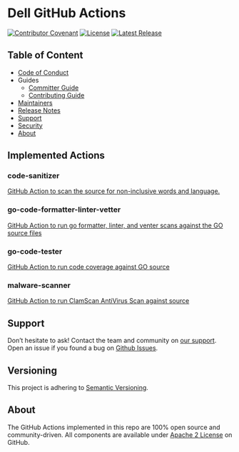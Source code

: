 <!--
Copyright (c) 2020 Dell Inc., or its subsidiaries. All Rights Reserved.

Licensed under the Apache License, Version 2.0 (the "License");
you may not use this file except in compliance with the License.
You may obtain a copy of the License at

    http://www.apache.org/licenses/LICENSE-2.0
-->
# Dell GitHub Actions

[![Contributor Covenant](https://img.shields.io/badge/Contributor%20Covenant-v2.0%20adopted-ff69b4.svg)](./docs/CODE_OF_CONDUCT.md)
[![License](https://img.shields.io/github/license/dell/common-github-actions)](LICENSE)
[![Latest Release](https://img.shields.io/github/v/release/dell/common-github-actions?label=latest&style=flat-square)](https://github.com/dell/common-github-actions/releases)

## Table of Content
- [Code of Conduct](./docs/CODE_OF_CONDUCT.md)
- Guides
  - [Committer Guide](./docs/COMMITTER_GUIDE.md)
  - [Contributing Guide](./docs/CONTRIBUTING.md)
- [Maintainers](./docs/MAINTAINERS.md)
- [Release Notes](./docs/RELEASE_NOTES.md)
- [Support](#support)
- [Security](./docs/SECURITY.md)
- [About](#About)

## Implemented Actions

### code-sanitizer
[GitHub Action to scan the source for non-inclusive words and language.](https://github.com/dell/common-github-actions/blob/main/code-sanitizer/README.md) 

### go-code-formatter-linter-vetter
[GitHub Action to run go formatter, linter, and venter scans against the GO source files](https://github.com/dell/common-github-actions/blob/main/go-code-formatter-linter-vetter/README.md)

### go-code-tester
[GitHub Action to run code coverage against GO source](https://github.com/dell/common-github-actions/blob/main/go-code-tester/README.md)

### malware-scanner
[GitHub Action to run ClamScan AntiVirus Scan against source](https://github.com/dell/common-github-actions/blob/main/malware-scanner/README.md)

## Support

Don’t hesitate to ask! Contact the team and community on [our support](./docs/SUPPORT.md).
Open an issue if you found a bug on [Github Issues](https://github.com/dell/common-github-actions/issues).

## Versioning

This project is adhering to [Semantic Versioning](https://semver.org/). 

## About

The GitHub Actions implemented in this repo are 100% open source and community-driven. 
All components are available
under [Apache 2 License](https://www.apache.org/licenses/LICENSE-2.0.html) on GitHub.